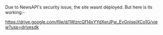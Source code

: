 Due to NewsAPI's security issue, the site wasnt deployed. But here is its working:-


https://drive.google.com/file/d/1WzrcQf14xYYdXerJPw_EvGniseiXCo1G/view?usp=drivesdk


